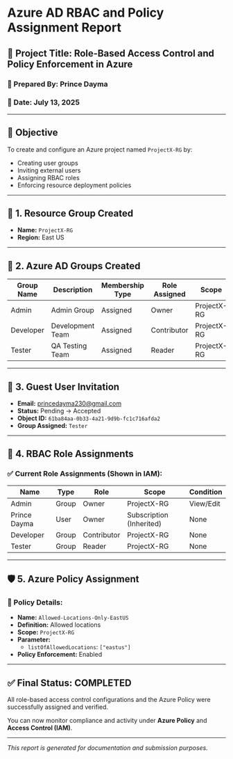 # Azure AD RBAC and Policy Assignment Report

## 📘 Project Title: Role-Based Access Control and Policy Enforcement in Azure

### 👤 Prepared By: Prince Dayma  
### 📅 Date: July 13, 2025

---

## 🔧 Objective
To create and configure an Azure project named `ProjectX-RG` by:
- Creating user groups
- Inviting external users
- Assigning RBAC roles
- Enforcing resource deployment policies

---

## 📁 1. Resource Group Created
- **Name:** `ProjectX-RG`
- **Region:** East US

---

## 👥 2. Azure AD Groups Created
| Group Name | Description               | Membership Type | Role Assigned | Scope       |
|------------|---------------------------|------------------|----------------|--------------|
| Admin      | Admin Group               | Assigned         | Owner          | ProjectX-RG  |
| Developer  | Development Team          | Assigned         | Contributor    | ProjectX-RG  |
| Tester     | QA Testing Team           | Assigned         | Reader         | ProjectX-RG  |

---

## 👤 3. Guest User Invitation
- **Email:** princedayma230@gmail.com
- **Status:** Pending → Accepted
- **Object ID:** `61ba84aa-0b33-4a21-9d9b-fc1c716afda2`
- **Group Assigned:** `Tester`

---

## 🔐 4. RBAC Role Assignments

### ✅ Current Role Assignments (Shown in IAM):
| Name         | Type  | Role       | Scope              | Condition   |
|--------------|--------|------------|---------------------|-------------|
| Admin        | Group | Owner      | ProjectX-RG         | View/Edit   |
| Prince Dayma | User  | Owner      | Subscription (Inherited) | None |
| Developer    | Group | Contributor| ProjectX-RG         | None        |
| Tester       | Group | Reader     | ProjectX-RG         | None        |

---

## 🛡️ 5. Azure Policy Assignment

### 📌 Policy Details:
- **Name:** `Allowed-Locations-Only-EastUS`
- **Definition:** Allowed locations
- **Scope:** `ProjectX-RG`
- **Parameter:**
  - `listOfAllowedLocations`: `["eastus"]`
- **Policy Enforcement:** Enabled

---

## ✅ Final Status: COMPLETED

All role-based access control configurations and the Azure Policy were successfully assigned and verified.

You can now monitor compliance and activity under **Azure Policy** and **Access Control (IAM)**.

---

_This report is generated for documentation and submission purposes._
